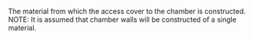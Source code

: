 The material from which the access cover to the chamber is constructed.
NOTE: It is assumed that chamber walls will be constructed of a single material.
